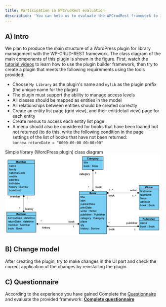 ```yaml
---
title: Participation in WPCrudRest evaluation
description: 'You can help us to evaluate the WPCrudRest framework to improve it'
---
```


## A) Intro
We plan to produce the main structure of a WordPress plugin for library management with the WP-CRUD-REST framework. The class diagram of the main components of this plugin is shown in the figure.
First, watch the [tutorial videos](https://github.com/asadidebuger/WPCrudRest#guidance-videos) to learn how to use the plugin builder framework, then try to create a plugin that meets the following requirements using the tools provided:

* Choose `My Library` as the plugin's name and `mylib` as the plugin prefix (the unique name for the plugin)
* The plugin must support the ability to manage access levels
* All classes should be mapped as entities in the model 
* All relationships between entities should be created correctly
* Create an entity list page (grid view), and their edit(detail view) page for each entity
* Create menus to access each entity list page
* A menu should also be considered for books that have been loaned but not returned (to do this, write the following condition in the page settings of the list of books that have not been returned:
  `borrow.returnDate = "0000-00-00 00:00:00"`


Simple library (WordPress plugin) class diagram
![Simple library class-diagram](/content/wpcrudrest/classdiagram-lib.png)

## B) Change model
After creating the plugin, try to make changes in the UI part and check the correct application of the changes by reinstalling the plugin.

## C) Questionnaire
According to the experience you have gained Complete the [Questionnaire](https://docs.google.com/forms/d/e/1FAIpQLSdypbU4p6AiIriKDoX_Fx14KMFsyR1sHJkAlXWY0iMkGG5VJw/viewform) and evaluate the provided framework:
**[Complete questionnaire](https://docs.google.com/forms/d/e/1FAIpQLSdypbU4p6AiIriKDoX_Fx14KMFsyR1sHJkAlXWY0iMkGG5VJw/viewform)**
